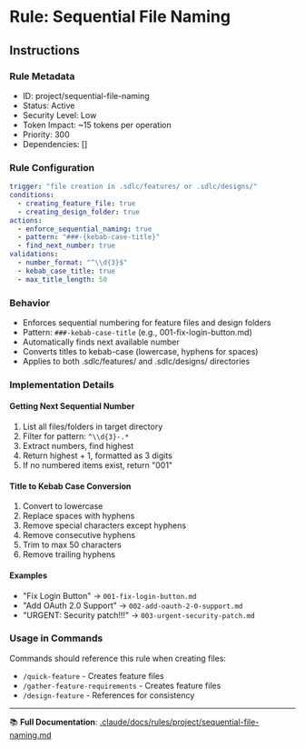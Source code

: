 # Rule: Sequential File Naming

## Instructions

### Rule Metadata
- ID: project/sequential-file-naming
- Status: Active
- Security Level: Low
- Token Impact: ~15 tokens per operation
- Priority: 300
- Dependencies: []

### Rule Configuration
```yaml
trigger: "file creation in .sdlc/features/ or .sdlc/designs/"
conditions:
  - creating_feature_file: true
  - creating_design_folder: true
actions:
  - enforce_sequential_naming: true
  - pattern: "###-{kebab-case-title}"
  - find_next_number: true
validations:
  - number_format: "^\\d{3}$"
  - kebab_case_title: true
  - max_title_length: 50
```

### Behavior
- Enforces sequential numbering for feature files and design folders
- Pattern: `###-kebab-case-title` (e.g., 001-fix-login-button.md)
- Automatically finds next available number
- Converts titles to kebab-case (lowercase, hyphens for spaces)
- Applies to both .sdlc/features/ and .sdlc/designs/ directories

### Implementation Details

#### Getting Next Sequential Number
1. List all files/folders in target directory
2. Filter for pattern: `^\\d{3}-.*`
3. Extract numbers, find highest
4. Return highest + 1, formatted as 3 digits
5. If no numbered items exist, return "001"

#### Title to Kebab Case Conversion
1. Convert to lowercase
2. Replace spaces with hyphens
3. Remove special characters except hyphens
4. Remove consecutive hyphens
5. Trim to max 50 characters
6. Remove trailing hyphens

#### Examples
- "Fix Login Button" → `001-fix-login-button.md`
- "Add OAuth 2.0 Support" → `002-add-oauth-2-0-support.md`
- "URGENT: Security patch!!!" → `003-urgent-security-patch.md`

### Usage in Commands
Commands should reference this rule when creating files:
- `/quick-feature` - Creates feature files
- `/gather-feature-requirements` - Creates feature files
- `/design-feature` - References for consistency

---

📚 **Full Documentation**: [.claude/docs/rules/project/sequential-file-naming.md](../../docs/rules/project/sequential-file-naming.md)